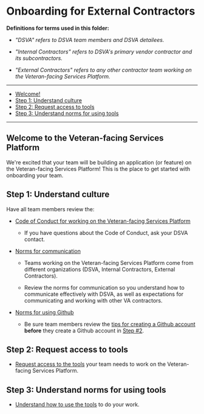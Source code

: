 # Onboarding for External Contractors

**Definitions for terms used in this folder:**

* *"DSVA" refers to DSVA team members and DSVA detailees.*

* *"Internal Contractors" refers to DSVA's primary vendor contractor and its subcontractors.*

* *"External Contractors" refers to any other contractor team working on the Veteran-facing Services Platform.*

<hr>

* [Welcome!](#welcome-to-the-veteran-facing-services-platform)
* [Step 1: Understand culture](#step-1-understand-culture)
* [Step 2: Request access to tools](#step-2-request-access-to-tools)
* [Step 3: Understand norms for using tools](#step-3-understand-norms-for-using-tools)

<hr>

## Welcome to the Veteran-facing Services Platform

We're excited that your team will be building an application (or feature) on the Veteran-facing Services Platform! This is the place to get started with onboarding your team.

## Step 1: Understand culture

Have all team members review the:

* [Code of Conduct for working on the Veteran-facing Services Platform](../code-of-conduct.md)

  * If you have questions about the Code of Conduct, ask your DSVA contact.

* [Norms for communication](../Norms/norms-communication.md)

  * Teams working on the Veteran-facing Services Platform come from different organizations (DSVA, Internal Contractors, External Contractors).

  * Review the norms for communication so you understand how to communicate effectively with DSVA, as well as expectations for communicating and working with other VA contractors.


* [Norms for using Github](../Norms/Github)

  * Be sure team members review the [tips for creating a Github account](../Norms/Github/README.md#tips-for-creating-a-github-account) **before** they create a Github account in [Step #2](#step-2-request-access-to-tools).


## Step 2: Request access to tools

* [Request access to the tools](request-access-to-tools.md) your team needs to work on the Veteran-facing Services Platform.


## Step 3: Understand norms for using tools

* [Understand how to use the tools](../Norms/norms-tools.md) to do your work.
